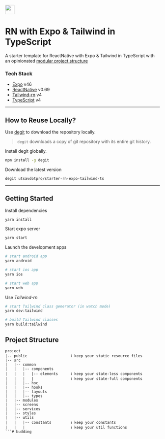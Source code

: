 [<img src="https://ik.imagekit.io/iutsav/fork_l0RKONb5l.svg" height="30" />](https://githubbox.com/utsavdotpro/starter-rn-expo-tailwind-ts)

# RN with Expo & Tailwind in TypeScript

A starter template for ReactNative with Expo & Tailwind in TypeScript with an opinionated [modular project structure](#project-structure)

### Tech Stack
- [Expo](https://expo.dev/) v46
- [ReactNative](https://reactnative.dev/) v0.69
- [Tailwind-rn](https://github.com/vadimdemedes/tailwind-rn) v4
- [TypeScript](https://typescriptlang.org) v4

---

## How to Reuse Locally?

Use [degit](https://github.com/Rich-Harris/degit) to download the repository locally.

> `degit` downloads a copy of git repository with its entire git history.

Install degit globally.

````bash
npm install -g degit
````

Download the latest version
````bash
degit utsavdotpro/starter-rn-expo-tailwind-ts
````

---

## Getting Started

Install dependencies
````bash
yarn install
````

Start expo server
````bash
yarn start
````

Launch the development apps
````bash
# start android app
yarn android

# start ios app
yarn ios

# start web app
yarn web
````

Use _Tailwind-rn_
````bash
# start Tailwind class generator (in watch mode)
yarn dev:tailwind

# build Tailwind classes
yarn build:tailwind
````

## Project Structure
```
project
|-- public                    ℹ️ keep your static resource files
|-- src
|   |-- common
|   |   |-- components
|   |   |   |-- elements      ℹ️ keep your state-less components
|   |   |   |                 ℹ️ keep your state-full components
|   |   |-- hoc
|   |   |-- hooks
|   |   |-- layouts
|   |   |-- types
|   |-- modules
|   |-- screens
|   |-- services
|   |-- styles
|   |-- utils
|   |   |-- constants         ℹ️ keep your constants
|   |   |                     ℹ️ keep your util functions
```# budding
